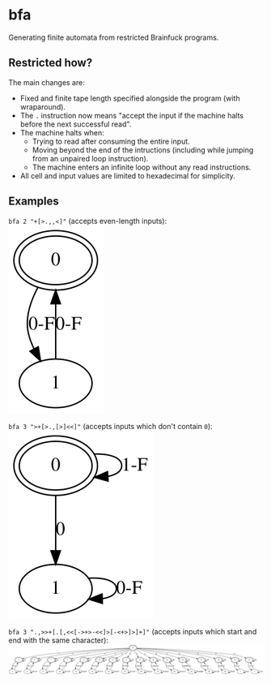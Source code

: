 # bfa

Generating finite automata from restricted Brainfuck programs.

## Restricted how?

The main changes are:
- Fixed and finite tape length specified alongside the program (with wraparound).
- The `.` instruction now means "accept the input if the machine halts before the next successful read".
- The machine halts when:
  - Trying to read after consuming the entire input.
  - Moving beyond the end of the intructions (including while jumping from an unpaired loop instruction).
  - The machine enters an infinite loop without any read instructions.
- All cell and input values are limited to hexadecimal for simplicity.

## Examples
`bfa 2 "+[>.,,<]"` (accepts even-length inputs):\
![](assets/even-length.svg)

`bfa 3 ">+[>.,[>]<<]"` (accepts inputs which don't contain `0`):\
![](assets/no-zeroes.svg)

`bfa 3 ".,>>+[.[,<<[->+>-<<]>[-<+>]>]+]"` (accepts inputs which start and end with the same character):\
![](assets/same-start-and-end.svg)
